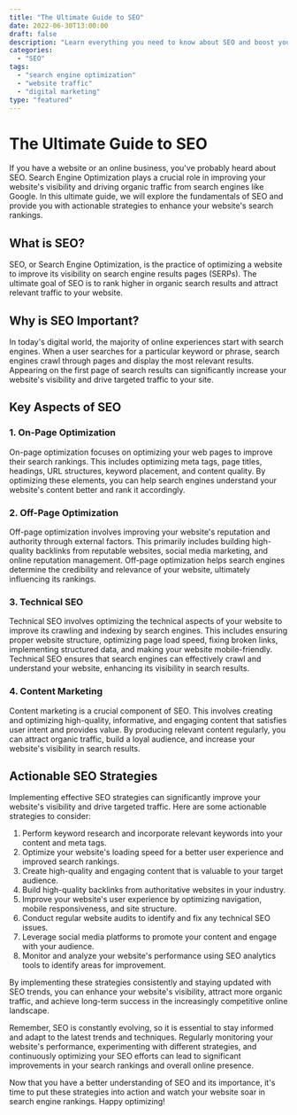 ```yaml
---
title: "The Ultimate Guide to SEO"
date: 2022-06-30T13:00:00
draft: false
description: "Learn everything you need to know about SEO and boost your website's visibility."
categories:
  - "SEO"
tags:
  - "search engine optimization"
  - "website traffic"
  - "digital marketing"
type: "featured"
---
```


# The Ultimate Guide to SEO

If you have a website or an online business, you've probably heard about SEO. Search Engine Optimization plays a crucial role in improving your website's visibility and driving organic traffic from search engines like Google. In this ultimate guide, we will explore the fundamentals of SEO and provide you with actionable strategies to enhance your website's search rankings.

## What is SEO?

SEO, or Search Engine Optimization, is the practice of optimizing a website to improve its visibility on search engine results pages (SERPs). The ultimate goal of SEO is to rank higher in organic search results and attract relevant traffic to your website.

## Why is SEO Important?

In today's digital world, the majority of online experiences start with search engines. When a user searches for a particular keyword or phrase, search engines crawl through pages and display the most relevant results. Appearing on the first page of search results can significantly increase your website's visibility and drive targeted traffic to your site.

## Key Aspects of SEO

### 1. On-Page Optimization

On-page optimization focuses on optimizing your web pages to improve their search rankings. This includes optimizing meta tags, page titles, headings, URL structures, keyword placement, and content quality. By optimizing these elements, you can help search engines understand your website's content better and rank it accordingly.

### 2. Off-Page Optimization

Off-page optimization involves improving your website's reputation and authority through external factors. This primarily includes building high-quality backlinks from reputable websites, social media marketing, and online reputation management. Off-page optimization helps search engines determine the credibility and relevance of your website, ultimately influencing its rankings.

### 3. Technical SEO

Technical SEO involves optimizing the technical aspects of your website to improve its crawling and indexing by search engines. This includes ensuring proper website structure, optimizing page load speed, fixing broken links, implementing structured data, and making your website mobile-friendly. Technical SEO ensures that search engines can effectively crawl and understand your website, enhancing its visibility in search results.

### 4. Content Marketing

Content marketing is a crucial component of SEO. This involves creating and optimizing high-quality, informative, and engaging content that satisfies user intent and provides value. By producing relevant content regularly, you can attract organic traffic, build a loyal audience, and increase your website's visibility in search results.

## Actionable SEO Strategies

Implementing effective SEO strategies can significantly improve your website's visibility and drive targeted traffic. Here are some actionable strategies to consider:

1. Perform keyword research and incorporate relevant keywords into your content and meta tags.
2. Optimize your website's loading speed for a better user experience and improved search rankings.
3. Create high-quality and engaging content that is valuable to your target audience.
4. Build high-quality backlinks from authoritative websites in your industry.
5. Improve your website's user experience by optimizing navigation, mobile responsiveness, and site structure.
6. Conduct regular website audits to identify and fix any technical SEO issues.
7. Leverage social media platforms to promote your content and engage with your audience.
8. Monitor and analyze your website's performance using SEO analytics tools to identify areas for improvement.

By implementing these strategies consistently and staying updated with SEO trends, you can enhance your website's visibility, attract more organic traffic, and achieve long-term success in the increasingly competitive online landscape.

Remember, SEO is constantly evolving, so it is essential to stay informed and adapt to the latest trends and techniques. Regularly monitoring your website's performance, experimenting with different strategies, and continuously optimizing your SEO efforts can lead to significant improvements in your search rankings and overall online presence.

Now that you have a better understanding of SEO and its importance, it's time to put these strategies into action and watch your website soar in search engine rankings. Happy optimizing!
